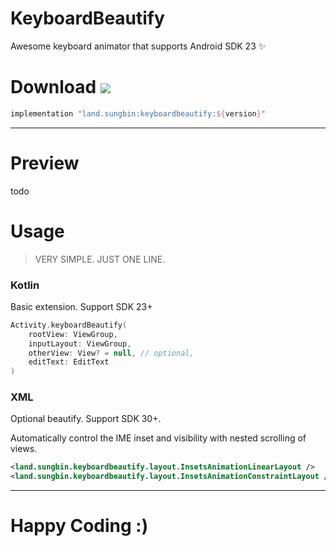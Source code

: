 # KeyboardBeautify

Awesome keyboard animator that supports Android SDK 23 ✨

# Download [![](https://img.shields.io/maven-central/v/land.sungbin/keyboardbeautify)](https://search.maven.org/artifact/land.sungbin/keyboardbeautify)

```groovy
implementation "land.sungbin:keyboardbeautify:${version}"
```

---

# Preview

todo

# Usage

> VERY SIMPLE. JUST ONE LINE.

### Kotlin

Basic extension. Support SDK 23+

```kotlin
Activity.keyboardBeautify(
    rootView: ViewGroup,
    inputLayout: ViewGroup,
    otherView: View? = null, // optional,
    editText: EditText
)
```

### XML

Optional beautify. Support SDK 30+.

Automatically control the IME inset and visibility with nested scrolling of views.


```xml
<land.sungbin.keyboardbeautify.layout.InsetsAnimationLinearLayout />
<land.sungbin.keyboardbeautify.layout.InsetsAnimationConstraintLayout />
```

---

# Happy Coding :)
